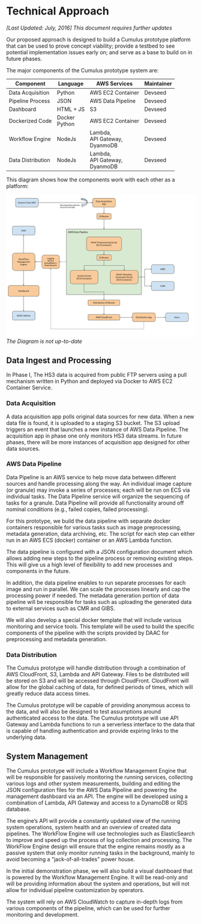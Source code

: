 # Technical Approach

*[Last Updated: July, 2016] This document requires further updates*

Our proposed approach is designed to build a Cumulus prototype platform that can be used to prove concept viability; provide a testbed to see potential implementation issues early on; and serve as a base to build on in future phases.

The major components of the Cumulus prototype system are:

| Component                  | Language     | AWS Services        | Maintainer |
|----------------------------|--------------|---------------------|------------|
| Data Acquisition           | Python       | AWS EC2 Container   | Devseed    |
| Pipeline Process           | JSON         | AWS Data Pipeline   | Devseed    |
| Dashboard          | HTML + JS  | S3          | Devseed    |
| Dockerized Code      | Docker<br />Python | AWS EC2 Container | Devseed |
| Workflow Engine      | NodeJs       | Lambda,<br />API Gateway,<br />DyanmoDB| Devseed  |
| Data Distribution      | NodeJs   | Lambda,<br />API Gateway,<br />DyanmoDB| Devseed  |

This diagram shows how the components work with each other as a platform:

![Technical Approach Diagram](images/technical_approach_diagram.png)
*The Diagram is not up-to-date*


## Data Ingest and Processing

In Phase I, The HS3 data is acquired from public FTP servers using a pull mechanism written in Python and deployed via Docker to AWS EC2 Container Service.

### Data Acquisition

A data acquisition app polls original data sources for new data. When a new data file is found, it is uploaded to a staging S3 bucket. The S3 upload triggers an event that launches a new instance of AWS Data Pipeline. The acquisition app in phase one only monitors HS3 data streams. In future phases, there will be more instances of acquisition app designed for other data sources.

### AWS Data Pipeline

Data Pipeline is an AWS service to help move data between different sources and handle processing along the way. An individual image capture (or granule) may invoke a series of processes; each will be run on ECS via individual tasks. The Data Pipeline service will organize the sequencing of tasks for a granule. Data Pipeline will provide all functionality around off nominal conditions (e.g., failed copies, failed processing).

For this prototype, we build the data pipeline with separate docker containers responsible for various tasks such as image preprocessing, metadata generation, data archiving, etc. The script for each step can either run in an AWS ECS (docker) container or an AWS Lambda function.

The data pipeline is configured with a JSON configuration document which allows adding new steps to the pipeline process or removing existing steps.  This will give us a high level of flexibility to add new processes and components in the future.

In addition, the data pipeline enables to run separate processes for each image and run in parallel. We can scale the processes linearly and cap the processing power if needed.
The metadata generation portion of data pipeline will be responsible for tasks such as uploading the generated data to external services such as CMR and GIBS.

We will also develop a special docker template that will include various monitoring and service tools. This template will be used to build the specific components of the pipeline with the scripts provided by DAAC for preprocessing and metadata generation.

### Data Distribution

The Cumulus prototype will handle distribution through a combination of AWS CloudFront, S3, Lambda and API Gateway. Files to be distributed will be stored on S3  and will be accessed through CloudFront. CloudFront will allow for the global caching of data, for defined periods of times, which will greatly reduce data access times.

The Cumulus prototype will be capable of providing anonymous access to the data, and will also be designed to test assumptions around authenticated access to the data. The Cumulus prototype will use API Gateway and Lambda functions to run a serverless interface to the data that is capable of handling  authentication and provide expiring links to the underlying data.

## System Management

The Cumulus prototype will include a Workflow Management Engine that will be responsible for passively monitoring the running services, collecting various logs and other system measurements, building and editing the JSON configuration files for the AWS Data Pipeline and powering the management dashboard via an API. The engine will be developed using a combination of Lambda, API Gateway and access to a DynamoDB or RDS database.

The engine’s API  will provide a constantly updated view of the running system operations, system health and an overview of created data pipelines. The WorkFlow Engine will use technologies such as ElasticSearch to improve and speed up the process of log collection and processing. The WorkFlow Engine design will ensure that the engine remains mostly as a passive system that only monitor running tasks in the background, mainly to avoid becoming a "jack-of-all-trades" power house.

In the initial demonstration phase, we will also build a visual dashboard that is powered by the Workflow Management Engine. It will be read-only and will be providing information about the system and operations, but  will not allow for individual pipeline customization by operators.

The system will rely on AWS CloudWatch to capture in-depth logs from various components of the pipeline, which can be used for further monitoring and development.
